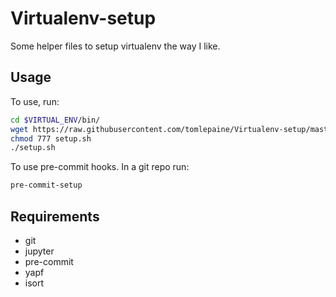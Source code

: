 # Virtualenv-setup
Some helper files to setup virtualenv the way I like.

## Usage
To use, run:
```bash
cd $VIRTUAL_ENV/bin/
wget https://raw.githubusercontent.com/tomlepaine/Virtualenv-setup/master/setup.sh
chmod 777 setup.sh
./setup.sh
```

To use pre-commit hooks. In a git repo run:
```bash
pre-commit-setup
```

## Requirements
- git
- jupyter
- pre-commit
- yapf
- isort
